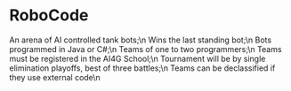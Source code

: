 # RoboCode

An arena of AI controlled tank bots;\n
 Wins the last standing bot;\n
  Bots programmed in Java or C#;\n
   Teams of one to two programmers;\n
    Teams must be registered in the AI4G School;\n
     Tournament will be by single elimination playoffs, best of three battles;\n
      Teams can be declassified if they use external code\n
